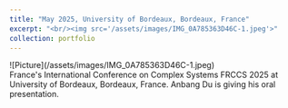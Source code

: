 ```yaml
---
title: "May 2025, University of Bordeaux, Bordeaux, France"
excerpt: "<br/><img src='/assets/images/IMG_0A785363D46C-1.jpeg'>"
collection: portfolio
---
```

<div class="gallery" markdown="1">
  ![Picture](/assets/images/IMG_0A785363D46C-1.jpeg)
</div>
France's International Conference on Complex Systems
FRCCS 2025 at University of Bordeaux, Bordeaux, France. Anbang Du is giving his oral presentation.
